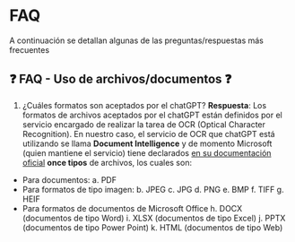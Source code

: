 # FAQ

A continuación se detallan algunas de las preguntas/respuestas más frecuentes

## ❓ FAQ - Uso de archivos/documentos ❓

1. ¿Cuáles formatos son aceptados por el chatGPT?
  **Respuesta**: Los formatos de archivos aceptados por el chatGPT están definidos por el servicio encargado de realizar la tarea de OCR (Optical Character Recognition).
  En nuestro caso, el servicio de OCR que chatGPT está utilizando se llama **Document Intelligence** y de momento Microsoft (quien mantiene el servicio) tiene declarados [en su documentación oficial](https://learn.microsoft.com/en-us/azure/ai-services/document-intelligence/concept-read?view=doc-intel-4.0.0#input-requirements) **once tipos** de archivos, los cuales son:
  - Para documentos:
    a. PDF
  - Para formatos de tipo imagen:
    b. JPEG
    c. JPG
    d. PNG
    e. BMP
    f. TIFF
    g. HEIF
  - Para formatos de documentos de Microsoft Office
    h. DOCX (documentos de tipo Word)
    i. XLSX (documentos de tipo Excel)
    j. PPTX (documentos de tipo Power Point)
    k. HTML (documentos de tipo Web)
